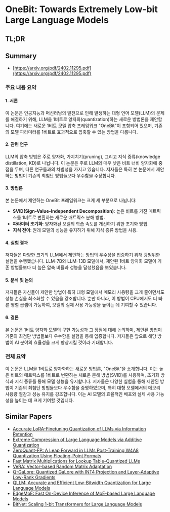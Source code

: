 # OneBit: Towards Extremely Low-bit Large Language Models
## TL;DR
## Summary
- [https://arxiv.org/pdf/2402.11295.pdf](https://arxiv.org/pdf/2402.11295.pdf)

### 주요 내용 요약

#### 1. 서론
이 논문은 인공지능과 머신러닝의 발전으로 인해 발생하는 대형 언어 모델(LLM)의 문제를 해결하기 위해, LLM을 1비트로 양자화(quantization)하는 새로운 방법론을 제안합니다. 여기에는 새로운 1비트 모델 압축 프레임워크 "OneBit"이 포함되어 있으며, 기존의 모델 파라미터를 1비트로 효과적으로 압축할 수 있는 방법을 다룹니다.

#### 2. 관련 연구
LLM의 압축 방법은 주로 양자화, 가지치기(pruning), 그리고 지식 증류(knowledge distillation, KD)로 나뉩니다. 이 논문은 주로 LLM의 매우 낮은 비트 너비 양자화에 중점을 두며, 다른 연구들과의 차별성을 가지고 있습니다. 저자들은 특히 본 논문에서 제안하는 방법이 기존의 최첨단 방법들보다 우수함을 주장합니다.

#### 3. 방법론
본 논문에서 제안하는 OneBit 프레임워크는 크게 세 부분으로 나뉩니다:
- **SVID(Sign-Value-Independent Decomposition)**: 높은 비트를 가진 매트릭스를 1비트로 변환하는 새로운 매트릭스 분해 방법.
- **파라미터 초기화**: 양자화된 모델의 학습 속도를 개선하기 위한 초기화 방법.
- **지식 전이**: 원래 모델의 성능을 유지하기 위해 지식 증류 방법을 사용.

#### 4. 실험 결과
저자들은 다양한 크기의 LLM에서 제안하는 방법의 우수성을 입증하기 위해 광범위한 실험을 수행했습니다. LLM-7B와 LLM-13B 모델에서, 제안된 1비트 양자화 모델이 기존 방법들보다 더 높은 압축 비율과 성능을 달성했음을 보였습니다.

#### 5. 분석 및 논의
저자들은 자신들이 제안한 방법이 특히 대형 모델에서 메모리 사용량을 크게 줄이면서도 성능 손실을 최소화할 수 있음을 강조합니다. 뿐만 아니라, 이 방법이 CPU에서도 더 빠른 행렬 곱셈이 가능하여, 모델의 실제 사용 가능성을 높이는 데 기여할 수 있습니다.

#### 6. 결론
본 논문은 1비트 양자화 모델의 구현 가능성과 그 장점에 대해 논의하며, 제안된 방법이 기존의 최첨단 방법들보다 우수함을 실험을 통해 입증합니다. 저자들은 앞으로 해당 방법이 AI 분야의 효율성을 크게 향상시킬 것이라 기대합니다.

### 전체 요약
이 논문은 LLM을 1비트로 양자화하는 새로운 방법론, "OneBit"을 소개합니다. 이는 높은 비트의 매트릭스를 1비트로 변환하는 새로운 분해 방법(SVID)를 사용하며, 초기화 방식과 지식 증류를 통해 모델 성능을 유지합니다. 저자들은 다양한 실험을 통해 제안된 방법이 기존의 최첨단 방법들보다 우수함을 증명하였으며, 특히 대형 모델에서의 메모리 사용량 절감과 성능 유지를 강조합니다. 이는 AI 모델의 효율적인 배포와 실제 사용 가능성을 높이는 데 크게 기여할 것입니다.

## Similar Papers
- [Accurate LoRA-Finetuning Quantization of LLMs via Information Retention](2402.05445.md)
- [Extreme Compression of Large Language Models via Additive Quantization](2401.06118.md)
- [ZeroQuant-FP: A Leap Forward in LLMs Post-Training W4A8 Quantization Using Floating-Point Formats](2307.09782.md)
- [Fast Matrix Multiplications for Lookup Table-Quantized LLMs](2407.10960.md)
- [VeRA: Vector-based Random Matrix Adaptation](2310.11454.md)
- [Q-GaLore: Quantized GaLore with INT4 Projection and Layer-Adaptive Low-Rank Gradients](2407.08296.md)
- [QLLM: Accurate and Efficient Low-Bitwidth Quantization for Large Language Models](2310.08041.md)
- [EdgeMoE: Fast On-Device Inference of MoE-based Large Language Models](2308.14352.md)
- [BitNet: Scaling 1-bit Transformers for Large Language Models](2310.11453.md)
